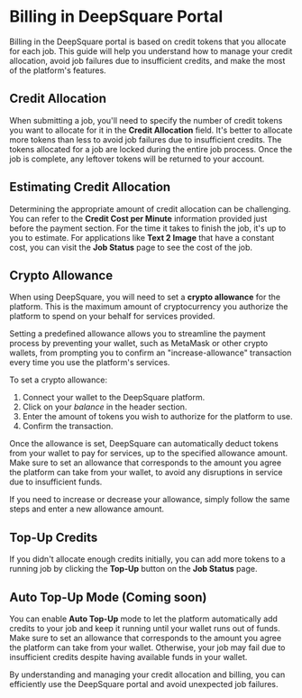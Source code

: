 # Billing in DeepSquare Portal

Billing in the DeepSquare portal is based on credit tokens that you allocate for each job. This guide will help you understand how to manage your credit allocation, avoid job failures due to insufficient credits, and make the most of the platform's features.

## Credit Allocation

When submitting a job, you'll need to specify the number of credit tokens you want to allocate for it in the **Credit Allocation** field. It's better to allocate more tokens than less to avoid job failures due to insufficient credits. The tokens allocated for a job are locked during the entire job process. Once the job is complete, any leftover tokens will be returned to your account.

## Estimating Credit Allocation

Determining the appropriate amount of credit allocation can be challenging. You can refer to the **Credit Cost per Minute** information provided just before the payment section. For the time it takes to finish the job, it's up to you to estimate. For applications like **Text 2 Image** that have a constant cost, you can visit the **Job Status** page to see the cost of the job.

## Crypto Allowance

When using DeepSquare, you will need to set a **crypto allowance** for the platform. This is the maximum amount of cryptocurrency you authorize the platform to spend on your behalf for services provided.

Setting a predefined allowance allows you to streamline the payment process by preventing your wallet, such as MetaMask or other crypto wallets, from prompting you to confirm an "increase-allowance" transaction every time you use the platform's services.

To set a crypto allowance:

1. Connect your wallet to the DeepSquare platform.
2. Click on your _balance_ in the header section.
3. Enter the amount of tokens you wish to authorize for the platform to use.
4. Confirm the transaction.

Once the allowance is set, DeepSquare can automatically deduct tokens from your wallet to pay for services, up to the specified allowance amount. Make sure to set an allowance that corresponds to the amount you agree the platform can take from your wallet, to avoid any disruptions in service due to insufficient funds.

If you need to increase or decrease your allowance, simply follow the same steps and enter a new allowance amount.

## Top-Up Credits

If you didn't allocate enough credits initially, you can add more tokens to a running job by clicking the **Top-Up** button on the **Job Status** page.

## Auto Top-Up Mode (Coming soon)

You can enable **Auto Top-Up** mode to let the platform automatically add credits to your job and keep it running until your wallet runs out of funds. Make sure to set an allowance that corresponds to the amount you agree the platform can take from your wallet. Otherwise, your job may fail due to insufficient credits despite having available funds in your wallet.

By understanding and managing your credit allocation and billing, you can efficiently use the DeepSquare portal and avoid unexpected job failures.

